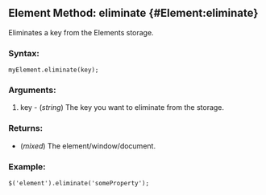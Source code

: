 Element Method: eliminate {#Element:eliminate}
--------------------------------------------

Eliminates a key from the Elements storage.


### Syntax:

	myElement.eliminate(key);

### Arguments:

1. key - (*string*) The key you want to eliminate from the storage.

### Returns:

* (*mixed*) The element/window/document.

### Example:

	$('element').eliminate('someProperty');
